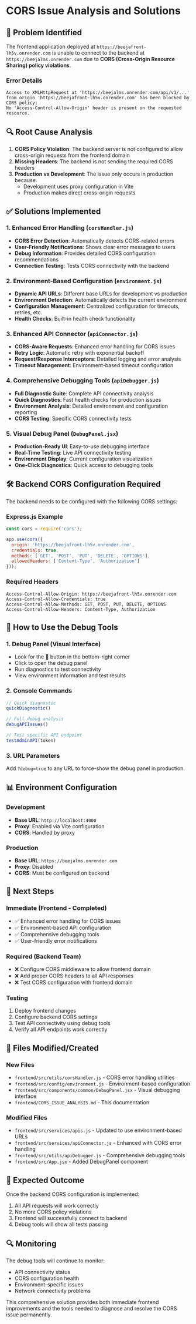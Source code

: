 # CORS Issue Analysis and Solutions

## 🚫 Problem Identified

The frontend application deployed at `https://beejafront-lh5v.onrender.com` is unable to connect to the backend at `https://beejalms.onrender.com` due to **CORS (Cross-Origin Resource Sharing) policy violations**.

### Error Details
```
Access to XMLHttpRequest at 'https://beejalms.onrender.com/api/v1/...' 
from origin 'https://beejafront-lh5v.onrender.com' has been blocked by CORS policy: 
No 'Access-Control-Allow-Origin' header is present on the requested resource.
```

## 🔍 Root Cause Analysis

1. **CORS Policy Violation**: The backend server is not configured to allow cross-origin requests from the frontend domain
2. **Missing Headers**: The backend is not sending the required CORS headers
3. **Production vs Development**: The issue only occurs in production because:
   - Development uses proxy configuration in Vite
   - Production makes direct cross-origin requests

## ✅ Solutions Implemented

### 1. Enhanced Error Handling (`corsHandler.js`)
- **CORS Error Detection**: Automatically detects CORS-related errors
- **User-Friendly Notifications**: Shows clear error messages to users
- **Debug Information**: Provides detailed CORS configuration recommendations
- **Connection Testing**: Tests CORS connectivity with the backend

### 2. Environment-Based Configuration (`environment.js`)
- **Dynamic API URLs**: Different base URLs for development vs production
- **Environment Detection**: Automatically detects the current environment
- **Configuration Management**: Centralized configuration for timeouts, retries, etc.
- **Health Checks**: Built-in health check functionality

### 3. Enhanced API Connector (`apiConnector.js`)
- **CORS-Aware Requests**: Enhanced error handling for CORS issues
- **Retry Logic**: Automatic retry with exponential backoff
- **Request/Response Interceptors**: Detailed logging and error analysis
- **Timeout Management**: Environment-based timeout configuration

### 4. Comprehensive Debugging Tools (`apiDebugger.js`)
- **Full Diagnostic Suite**: Complete API connectivity analysis
- **Quick Diagnostics**: Fast health checks for production issues
- **Environment Analysis**: Detailed environment and configuration reporting
- **CORS Testing**: Specific CORS connectivity tests

### 5. Visual Debug Panel (`DebugPanel.jsx`)
- **Production-Ready UI**: Easy-to-use debugging interface
- **Real-Time Testing**: Live API connectivity testing
- **Environment Display**: Current configuration visualization
- **One-Click Diagnostics**: Quick access to debugging tools

## 🛠️ Backend CORS Configuration Required

The backend needs to be configured with the following CORS settings:

### Express.js Example
```javascript
const cors = require('cors');

app.use(cors({
  origin: 'https://beejafront-lh5v.onrender.com',
  credentials: true,
  methods: ['GET', 'POST', 'PUT', 'DELETE', 'OPTIONS'],
  allowedHeaders: ['Content-Type', 'Authorization']
}));
```

### Required Headers
```
Access-Control-Allow-Origin: https://beejafront-lh5v.onrender.com
Access-Control-Allow-Credentials: true
Access-Control-Allow-Methods: GET, POST, PUT, DELETE, OPTIONS
Access-Control-Allow-Headers: Content-Type, Authorization
```

## 🔧 How to Use the Debug Tools

### 1. Debug Panel (Visual Interface)
- Look for the 🔧 button in the bottom-right corner
- Click to open the debug panel
- Run diagnostics to test connectivity
- View environment information and test results

### 2. Console Commands
```javascript
// Quick diagnostic
quickDiagnostic()

// Full debug analysis
debugAPIIssues()

// Test specific API endpoint
testAdminAPI(token)
```

### 3. URL Parameters
Add `?debug=true` to any URL to force-show the debug panel in production.

## 📊 Environment Configuration

### Development
- **Base URL**: `http://localhost:4000`
- **Proxy**: Enabled via Vite configuration
- **CORS**: Handled by proxy

### Production
- **Base URL**: `https://beejalms.onrender.com`
- **Proxy**: Disabled
- **CORS**: Must be configured on backend

## 🚀 Next Steps

### Immediate (Frontend - Completed)
- ✅ Enhanced error handling for CORS issues
- ✅ Environment-based API configuration
- ✅ Comprehensive debugging tools
- ✅ User-friendly error notifications

### Required (Backend Team)
- ❌ Configure CORS middleware to allow frontend domain
- ❌ Add proper CORS headers to all API responses
- ❌ Test CORS configuration with frontend domain

### Testing
1. Deploy frontend changes
2. Configure backend CORS settings
3. Test API connectivity using debug tools
4. Verify all API endpoints work correctly

## 📝 Files Modified/Created

### New Files
- `frontend/src/utils/corsHandler.js` - CORS error handling utilities
- `frontend/src/config/environment.js` - Environment-based configuration
- `frontend/src/components/common/DebugPanel.jsx` - Visual debugging interface
- `frontend/CORS_ISSUE_ANALYSIS.md` - This documentation

### Modified Files
- `frontend/src/services/apis.js` - Updated to use environment-based URLs
- `frontend/src/services/apiConnector.js` - Enhanced with CORS error handling
- `frontend/src/utils/apiDebugger.js` - Comprehensive debugging tools
- `frontend/src/App.jsx` - Added DebugPanel component

## 🎯 Expected Outcome

Once the backend CORS configuration is implemented:
1. All API requests will work correctly
2. No more CORS policy violations
3. Frontend will successfully connect to backend
4. Debug tools will show all tests passing

## 🔍 Monitoring

The debug tools will continue to monitor:
- API connectivity status
- CORS configuration health
- Environment-specific issues
- Network connectivity problems

This comprehensive solution provides both immediate frontend improvements and the tools needed to diagnose and resolve the CORS issue permanently.
